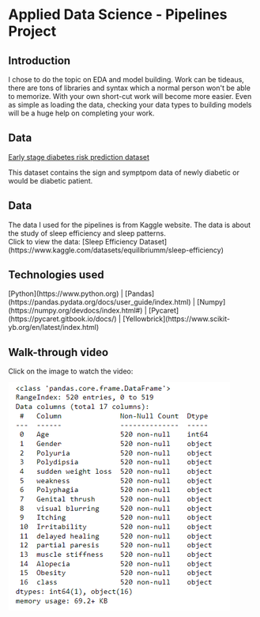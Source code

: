 # Applied Data Science - Pipelines Project


<h2> Introduction </h2>
<p>
I chose to do the topic on EDA and model building. Work can be tideaus, there are tons of libraries and syntax which a normal person won't be able to memorize. With your own short-cut work will become more easier. Even as simple as loading the data, checking your data types to building models will be a huge help on completing your work.
</p>

<h2> Data </h2>

[Early stage diabetes risk prediction dataset](https://archive-beta.ics.uci.edu/dataset/529/early+stage+diabetes+risk+prediction+dataset)

<p> 
This dataset contains the sign and symptpom data of newly diabetic or would be diabetic patient.
</p>

<h2> Data </h2>
The data I used for the pipelines is from Kaggle website. The data is about the study of sleep efficiency and sleep patterns.</br>
Click to view the data: [Sleep Efficiency Dataset](https://www.kaggle.com/datasets/equilibriumm/sleep-efficiency)


<h2> Technologies used </h2>
[Python](https://www.python.org) | [Pandas](https://pandas.pydata.org/docs/user_guide/index.html) | [Numpy](https://numpy.org/devdocs/index.html#) | [Pycaret](https://pycaret.gitbook.io/docs/) | [Yellowbrick](https://www.scikit-yb.org/en/latest/index.html)


<h2> Walk-through video </h2>

<p>
Click on the image to watch the video:
</p>

[![EDA and Modeling](https://github.com/heinrickturingan/ADS-Assignment/blob/main/eda.png)](https://www.youtube.com/watch?v=20ZlnWVPoWI)

